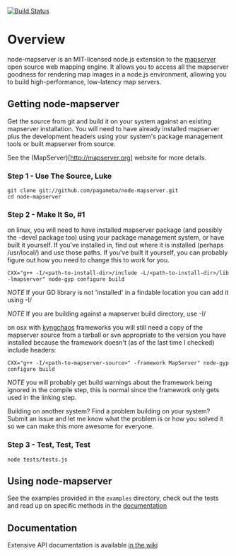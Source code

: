 [![Build Status](https://travis-ci.org/pagameba/node-mapserver.png?branch=master)](https://travis-ci.org/pagameba/node-mapserver)

# Overview

node-mapserver is an MIT-licensed node.js extension to the [mapserver](http://mapserver.org/ "MapServer") open source web mapping engine.  It allows you to access all the mapserver goodness for rendering map images in a node.js environment, allowing you to build high-performance, low-latency map servers.

## Getting node-mapserver

Get the source from git and build it on your system against an existing mapserver installation.  You will need to have already installed mapserver plus the development headers using your system's package management tools or built mapserver from source.

See the (MapServer)[http://mapserver.org] website for more details.

### Step 1 - Use The Source, Luke

```
git clone git://github.com/pagameba/node-mapserver.git
cd node-mapserver
```

### Step 2 - Make It So, #1

on linux, you will need to have installed mapserver package (and possibly the -devel package too) using your package management system, or have built it yourself.  If you've installed in, find out where it is installed (perhaps /usr/local/) and use those paths.  If you've built it yourself, you can probably figure out how you need to change this to work for you.

```
CXX="g++ -I/<path-to-install-dir>/include -L/<path-to-install-dir>/lib -lmapserver" node-gyp configure build
```

*NOTE* If your GD library is not 'installed' in a findable location you can add it using -I/<path-to-gd>

*NOTE* If you are building against a mapserver build directory, use -I/<path-to-mapserver-source>

on osx with [kyngchaos](http://kyngchaos.com) frameworks you will still need a copy of the mapserver source from a tarball or svn appropriate to the version you have installed because the framework doesn't (as of the last time I checked) include headers:

```
CXX="g++ -I/<path-to-mapserver-source>" -framework MapServer" node-gyp configure build
```

*NOTE* you will probably get build warnings about the framework being ignored in the compile step, this is normal since the framework only gets used in the linking step.

Building on another system?  Find a problem building on your system?  Submit an issue and let me know what the problem is or how you solved it so we can make this more awesome for everyone.

### Step 3 - Test, Test, Test

```
node tests/tests.js
```

## Using node-mapserver

See the examples provided in the `examples` directory, check out the tests and read up on specific methods in the [documentation](https://github.com/pagameba/node-mapserver/wiki/Api-documentation)

## Documentation

Extensive API documentation is available [in the wiki](https://github.com/pagameba/node-mapserver/wiki/Api-documentation)
